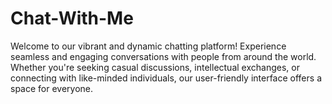 # Chat-With-Me
Welcome to our vibrant and dynamic chatting platform! Experience seamless and engaging conversations with people from around the world. Whether you're seeking casual discussions, intellectual exchanges, or connecting with like-minded individuals, our user-friendly interface offers a space for everyone.
